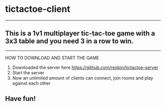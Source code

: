 # tictactoe-client

-------------------------------------------------------------------------------------------
This is a 1v1 multiplayer tic-tac-toe game with a 3x3 table and you need 3 in a row to win.
-------------------------------------------------------------------------------------------

-------------------------------------------------------------------------------------------
HOW TO DOWNLOAD AND START THE GAME

1. Downloaded the server here https://github.com/reidon/tictactoe-server
2. Start the server
3. Now an unlimited amount of clients can connect, join rooms and play against each other

Have fun!
-------------------------------------------------------------------------------------------
